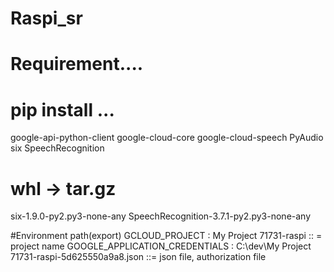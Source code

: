 # Raspi_sr
# Requirement....
# pip install ...
  google-api-python-client
  google-cloud-core
  google-cloud-speech
  PyAudio
  six
  SpeechRecognition
# whl -> tar.gz
six-1.9.0-py2.py3-none-any
SpeechRecognition-3.7.1-py2.py3-none-any

#Environment path(export)
GCLOUD_PROJECT : My Project 71731-raspi :: = project name
GOOGLE_APPLICATION_CREDENTIALS : C:\dev\My Project 71731-raspi-5d625550a9a8.json ::= json file, authorization file
